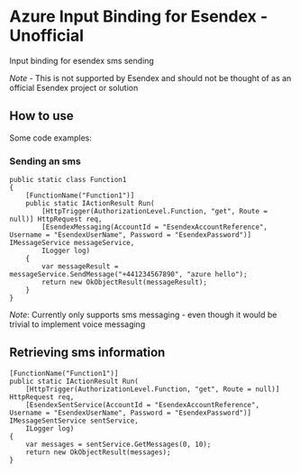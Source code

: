 # Azure Input Binding for Esendex - Unofficial
Input binding for esendex sms sending

*Note* - This is not supported by Esendex and should not be thought of as an official Esendex project or solution

## How to use
Some code examples:


### Sending an sms 
```
public static class Function1
{
    [FunctionName("Function1")]
    public static IActionResult Run(
        [HttpTrigger(AuthorizationLevel.Function, "get", Route = null)] HttpRequest req,
        [EsendexMessaging(AccountId = "EsendexAccountReference", Username = "EsendexUserName", Password = "EsendexPassword")] IMessageService messageService,
        ILogger log)
    {
        var messageResult = messageService.SendMessage("+441234567890", "azure hello");
        return new OkObjectResult(messageResult);
    }
}
```

*Note*: Currently only supports sms messaging - even though it would be trivial to implement voice messaging

## Retrieving sms information

```
[FunctionName("Function1")]
public static IActionResult Run(
    [HttpTrigger(AuthorizationLevel.Function, "get", Route = null)] HttpRequest req,
    [EsendexSentService(AccountId = "EsendexAccountReference", Username = "EsendexUserName", Password = "EsendexPassword")] IMessageSentService sentService,
    ILogger log)
{
    var messages = sentService.GetMessages(0, 10);
    return new OkObjectResult(messages);
}
```